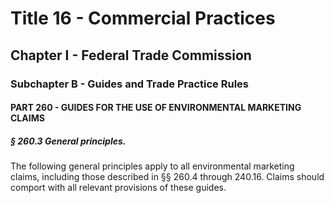 
# Title 16 - Commercial Practices
## Chapter I - Federal Trade Commission
### Subchapter B - Guides and Trade Practice Rules
#### PART 260 - GUIDES FOR THE USE OF ENVIRONMENTAL MARKETING CLAIMS
##### § 260.3 General principles.

The following general principles apply to all environmental marketing claims, including those described in §§ 260.4 through 240.16. Claims should comport with all relevant provisions of these guides.
